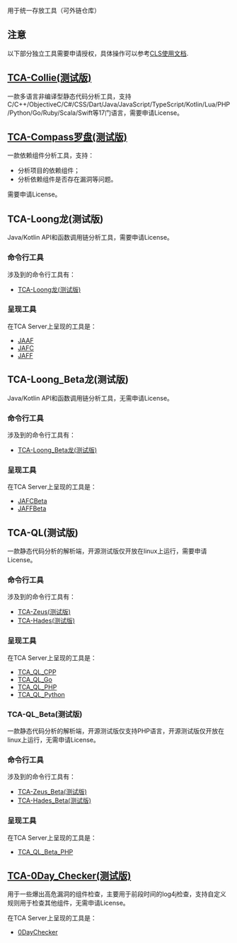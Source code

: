 用于统一存放工具（可外链仓库）

## **注意**
以下部分独立工具需要申请授权，具体操作可以参考[CLS使用文档](../server/cls/README.md).

## [TCA-Collie(测试版)](https://github.com/TCATools/collie)
一款多语言非编译型静态代码分析工具，支持C/C++/ObjectiveC/C#/CSS/Dart/Java/JavaScript/TypeScript/Kotlin/Lua/PHP/Python/Go/Ruby/Scala/Swift等17门语言，需要申请License。

## [TCA-Compass罗盘(测试版)](https://github.com/TCATools/compass)
一款依赖组件分析工具，支持：
- 分析项目的依赖组件；
- 分析依赖组件是否存在漏洞等问题。

需要申请License。

## TCA-Loong龙(测试版)
Java/Kotlin API和函数调用链分析工具，需要申请License。
### 命令行工具
涉及到的命令行工具有：
- [TCA-Loong龙(测试版)](https://github.com/TCATools/loong)

### 呈现工具
在TCA Server上呈现的工具是：
- [JAAF](../server/projects/main/apps/scan_conf/management/commands/open_source/jaaf.json#L4)
- [JAFC](../server/projects/main/apps/scan_conf/management/commands/open_source/jafc.json#L4)
- [JAFF](../server/projects/main/apps/scan_conf/management/commands/open_source/jaff.json#L4)

## TCA-Loong_Beta龙(测试版)
Java/Kotlin API和函数调用链分析工具，无需申请License。
### 命令行工具
涉及到的命令行工具有：
- [TCA-Loong_Beta龙(测试版)](https://github.com/TCATools/loong_beta)

### 呈现工具
在TCA Server上呈现的工具是：
- [JAFCBeta](../server/projects/main/apps/scan_conf/management/commands/open_source/jafc_beta.json#L4)
- [JAFFBeta](../server/projects/main/apps/scan_conf/management/commands/open_source/jaff_beta.json#L4)

## TCA-QL(测试版)
一款静态代码分析的解析端，开源测试版仅开放在linux上运行，需要申请License。

### 命令行工具
涉及到的命令行工具有：
- [TCA-Zeus(测试版)](https://github.com/TCATools/TCA-Zeus-linux)
- [TCA-Hades(测试版)](https://github.com/TCATools/TCA-Hades-linux)

### 呈现工具
在TCA Server上呈现的工具是：
- [TCA_QL_CPP](../server/projects/main/apps/scan_conf/management/commands/open_source/tca_ql_cpp.json#L4)
- [TCA_QL_Go](../server/projects/main/apps/scan_conf/management/commands/open_source/tca_ql_go.json#L4)
- [TCA_QL_PHP](../server/projects/main/apps/scan_conf/management/commands/open_source/tca_ql_php.json#L4)
- [TCA_QL_Python](../server/projects/main/apps/scan_conf/management/commands/open_source/tca_ql_python.json#L4)

### TCA-QL_Beta(测试版)
一款静态代码分析的解析端，开源测试版仅支持PHP语言，开源测试版仅开放在linux上运行，无需申请License。

### 命令行工具
涉及到的命令行工具有：
- [TCA-Zeus_Beta(测试版)](https://github.com/TCATools/Zeus_Beta)
- [TCA-Hades_Beta(测试版)](https://github.com/TCATools/Hades_Beta)

### 呈现工具
在TCA Server上呈现的工具是：
- [TCA_QL_Beta_PHP](../server/projects/main/apps/scan_conf/management/commands/open_source/tca_ql_php_beta.json#L4)

## [TCA-0Day_Checker(测试版)](https://github.com/TCATools/codedog_0Day_checker)
用于一些爆出高危漏洞的组件检查，主要用于前段时间的log4j检查，支持自定义规则用于检查其他组件，无需申请License。

在TCA Server上呈现的工具是：
- [0DayChecker](../server/projects/main/apps/scan_conf/management/commands/open_source/0daychecker.json#L4)
